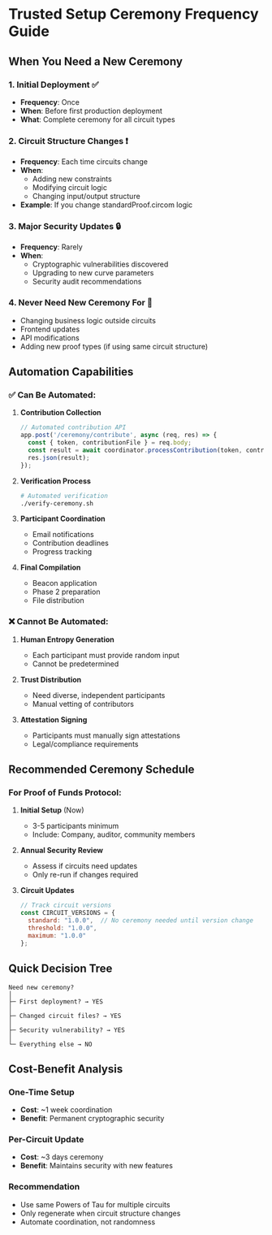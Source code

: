 # Trusted Setup Ceremony Frequency Guide

## When You Need a New Ceremony

### 1. Initial Deployment ✅
- **Frequency**: Once
- **When**: Before first production deployment
- **What**: Complete ceremony for all circuit types

### 2. Circuit Structure Changes ❗
- **Frequency**: Each time circuits change
- **When**: 
  - Adding new constraints
  - Modifying circuit logic
  - Changing input/output structure
- **Example**: If you change standardProof.circom logic

### 3. Major Security Updates 🔒
- **Frequency**: Rarely
- **When**:
  - Cryptographic vulnerabilities discovered
  - Upgrading to new curve parameters
  - Security audit recommendations

### 4. Never Need New Ceremony For 📝
- Changing business logic outside circuits
- Frontend updates
- API modifications
- Adding new proof types (if using same circuit structure)

## Automation Capabilities

### ✅ Can Be Automated:
1. **Contribution Collection**
   ```javascript
   // Automated contribution API
   app.post('/ceremony/contribute', async (req, res) => {
     const { token, contributionFile } = req.body;
     const result = await coordinator.processContribution(token, contributionFile);
     res.json(result);
   });
   ```

2. **Verification Process**
   ```bash
   # Automated verification
   ./verify-ceremony.sh
   ```

3. **Participant Coordination**
   - Email notifications
   - Contribution deadlines
   - Progress tracking

4. **Final Compilation**
   - Beacon application
   - Phase 2 preparation
   - File distribution

### ❌ Cannot Be Automated:
1. **Human Entropy Generation**
   - Each participant must provide random input
   - Cannot be predetermined

2. **Trust Distribution**
   - Need diverse, independent participants
   - Manual vetting of contributors

3. **Attestation Signing**
   - Participants must manually sign attestations
   - Legal/compliance requirements

## Recommended Ceremony Schedule

### For Proof of Funds Protocol:

1. **Initial Setup** (Now)
   - 3-5 participants minimum
   - Include: Company, auditor, community members

2. **Annual Security Review**
   - Assess if circuits need updates
   - Only re-run if changes required

3. **Circuit Updates**
   ```javascript
   // Track circuit versions
   const CIRCUIT_VERSIONS = {
     standard: "1.0.0",  // No ceremony needed until version change
     threshold: "1.0.0",
     maximum: "1.0.0"
   };
   ```

## Quick Decision Tree

```
Need new ceremony?
│
├─ First deployment? → YES
│
├─ Changed circuit files? → YES
│
├─ Security vulnerability? → YES
│
└─ Everything else → NO
```

## Cost-Benefit Analysis

### One-Time Setup
- **Cost**: ~1 week coordination
- **Benefit**: Permanent cryptographic security

### Per-Circuit Update
- **Cost**: ~3 days ceremony
- **Benefit**: Maintains security with new features

### Recommendation
- Use same Powers of Tau for multiple circuits
- Only regenerate when circuit structure changes
- Automate coordination, not randomness